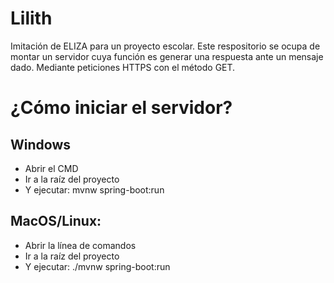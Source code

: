 # Lilith
Imitación de ELIZA para un proyecto escolar. 
Este respositorio se ocupa de montar un servidor cuya función es generar una respuesta ante un mensaje dado.
Mediante peticiones HTTPS con el método GET.

# ¿Cómo iniciar el servidor?
## Windows
* Abrir el CMD
* Ir a la raíz del proyecto
* Y ejecutar: mvnw spring-boot:run

## MacOS/Linux:
* Abrir la línea de comandos
* Ir a la raíz del proyecto
* Y ejecutar: ./mvnw spring-boot:run
